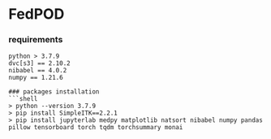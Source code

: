 # FedPOD
### requirements
```
python > 3.7.9
dvc[s3] == 2.10.2
nibabel == 4.0.2
numpy == 1.21.6
```
```
### packages installation
```shell
> python --version 3.7.9
> pip install SimpleITK==2.2.1
> pip install jupyterlab medpy matplotlib natsort nibabel numpy pandas pillow tensorboard torch tqdm torchsummary monai
```
